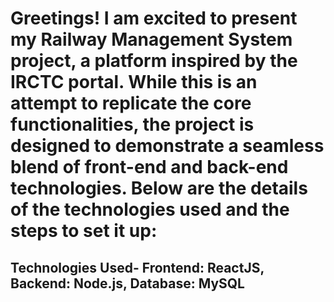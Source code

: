 # Greetings! I am excited to present my Railway Management System project, a platform inspired by the IRCTC portal. While this is an attempt to replicate the core functionalities, the project is designed to demonstrate a seamless blend of front-end and back-end technologies. Below are the details of the technologies used and the steps to set it up:

## Technologies Used- Frontend: ReactJS, Backend: Node.js, Database: MySQL
